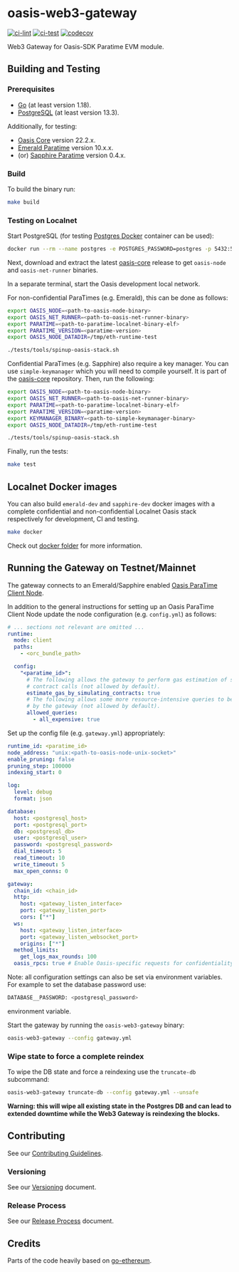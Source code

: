 # oasis-web3-gateway

[![ci-lint](https://github.com/oasisprotocol/oasis-web3-gateway/actions/workflows/ci-lint.yml/badge.svg)](https://github.com/oasisprotocol/oasis-web3-gateway/actions/workflows/ci-lint.yml)
[![ci-test](https://github.com/oasisprotocol/oasis-web3-gateway/actions/workflows/ci-test.yaml/badge.svg)](https://github.com/oasisprotocol/oasis-web3-gateway/actions/workflows/ci-test.yaml)
[![codecov](https://codecov.io/gh/oasisprotocol/oasis-web3-gateway/branch/main/graph/badge.svg?token=WMx1Bg91Hm)](https://codecov.io/gh/oasisprotocol/oasis-web3-gateway)


Web3 Gateway for Oasis-SDK Paratime EVM module.

## Building and Testing

### Prerequisites

- [Go](https://go.dev/) (at least version 1.18).
- [PostgreSQL](https://www.postgresql.org/) (at least version 13.3).

Additionally, for testing:
- [Oasis Core](https://github.com/oasisprotocol/oasis-core) version 22.2.x.
- [Emerald Paratime](https://github.com/oasisprotocol/emerald-paratime) version 10.x.x.
- (or) [Sapphire Paratime](https://github.com/oasisprotocol/sapphire-paratime) version 0.4.x.

### Build

To build the binary run:

```bash
make build
```

### Testing on Localnet

Start PostgreSQL (for testing [Postgres Docker](https://hub.docker.com/_/postgres) container can be used):

```bash
docker run --rm --name postgres -e POSTGRES_PASSWORD=postgres -p 5432:5432 postgres:13.3-alpine
```

Next, download and extract the latest [oasis-core] release to get `oasis-node`
and `oasis-net-runner` binaries.

In a separate terminal, start the Oasis development local network.

For non-confidential ParaTimes (e.g. Emerald), this can be done as follows:

```bash
export OASIS_NODE=<path-to-oasis-node-binary>
export OASIS_NET_RUNNER=<path-to-oasis-net-runner-binary>
export PARATIME=<path-to-paratime-localnet-binary-elf>
export PARATIME_VERSION=<paratime-version>
export OASIS_NODE_DATADIR=/tmp/eth-runtime-test

./tests/tools/spinup-oasis-stack.sh
```

Confidential ParaTimes (e.g. Sapphire) also require a key manager. You can use
`simple-keymanager` which you will need to compile yourself. It is part of the
[oasis-core] repository. Then, run the following:

```bash
export OASIS_NODE=<path-to-oasis-node-binary>
export OASIS_NET_RUNNER=<path-to-oasis-net-runner-binary>
export PARATIME=<path-to-paratime-localnet-binary-elf>
export PARATIME_VERSION=<paratime-version>
export KEYMANAGER_BINARY=<path-to-simple-keymanager-binary>
export OASIS_NODE_DATADIR=/tmp/eth-runtime-test

./tests/tools/spinup-oasis-stack.sh
```

Finally, run the tests:

```bash
make test
```

[oasis-core]: https://github.com/oasisprotocol/oasis-core

## Localnet Docker images

You can also build `emerald-dev` and `sapphire-dev` docker images with a
complete confidential and non-confidential Localnet Oasis stack respectively
for development, CI and testing.

```bash
make docker
```

Check out [docker folder] for more information.

[docker folder]: docker/README.md

## Running the Gateway on Testnet/Mainnet

The gateway connects to an Emerald/Sapphire enabled [Oasis ParaTime Client Node].

In addition to the general instructions for setting up an Oasis ParaTime Client
Node update the node configuration (e.g. `config.yml`) as follows:

```yaml
# ... sections not relevant are omitted ...
runtime:
  mode: client
  paths:
    - <orc_bundle_path>

  config:
    "<paratime_id>":
      # The following allows the gateway to perform gas estimation of smart
      # contract calls (not allowed by default).
      estimate_gas_by_simulating_contracts: true
      # The following allows some more resource-intensive queries to be called
      # by the gateway (not allowed by default).
      allowed_queries:
        - all_expensive: true
```

Set up the config file (e.g. `gateway.yml`) appropriately:

```yaml
runtime_id: <paratime_id>
node_address: "unix:<path-to-oasis-node-unix-socket>"
enable_pruning: false
pruning_step: 100000
indexing_start: 0

log:
  level: debug
  format: json

database:
  host: <postgresql_host>
  port: <postgresql_port>
  db: <postgresql_db>
  user: <postgresql_user>
  password: <postgresql_password>
  dial_timeout: 5
  read_timeout: 10
  write_timeout: 5
  max_open_conns: 0

gateway:
  chain_id: <chain_id>
  http:
    host: <gateway_listen_interface>
    port: <gateway_listen_port>
    cors: ["*"]
  ws:
    host: <gateway_listen_interface>
    port: <gateway_listen_websocket_port>
    origins: ["*"]
  method_limits:
    get_logs_max_rounds: 100
  oasis_rpcs: true # Enable Oasis-specific requests for confidentiality etc.
```

Note: all configuration settings can also be set via environment variables. For example to set the database password use:

```bash
DATABASE__PASSWORD: <postgresql_password>
```

environment variable.

Start the gateway by running the `oasis-web3-gateway` binary:

```bash
oasis-web3-gateway --config gateway.yml
```

[Oasis ParaTime Client Node]: https://docs.oasis.io/node/run-your-node/paratime-client-node

### Wipe state to force a complete reindex

To wipe the DB state and force a reindexing use the `truncate-db` subcommand:

```bash
oasis-web3-gateway truncate-db --config gateway.yml --unsafe
```

**Warning: this will wipe all existing state in the Postgres DB and can
lead to extended downtime while the Web3 Gateway is reindexing the blocks.**

## Contributing

See our [Contributing Guidelines](CONTRIBUTING.md).

### Versioning

See our [Versioning] document.

[Versioning]: docs/versioning.md

### Release Process

See our [Release Process] document.

[Release Process]: docs/release-process.md

## Credits

Parts of the code heavily based on [go-ethereum](https://github.com/ethereum/go-ethereum).
